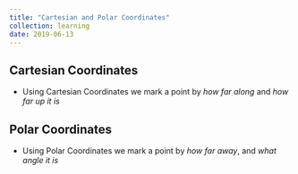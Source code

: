 ```yaml
---
title: "Cartesian and Polar Coordinates"
collection: learning
date: 2019-06-13
---
```


Cartesian Coordinates
---
- Using Cartesian Coordinates we mark a point by *how far along* and *how far up it is*

Polar Coordinates
---
- Using Polar Coordinates we mark a point by *how far away*, and *what angle it is*